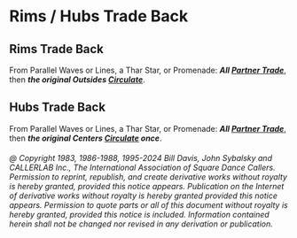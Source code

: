 
# Rims / Hubs Trade Back

## Rims Trade Back

From Parallel Waves or Lines, a Thar Star, or Promenade:
***All [Partner Trade](../b2/trade.md)***, then
***the original Outsides [Circulate](../b1/circulate.md)***.

## Hubs Trade Back

From Parallel Waves or Lines, a Thar Star, or Promenade:
***All [Partner Trade](../b2/trade.md)***, then
***the original Centers [Circulate](../b1/circulate.md) once***.

###### @ Copyright 1983, 1986-1988, 1995-2024 Bill Davis, John Sybalsky and CALLERLAB Inc., The International Association of Square Dance Callers. Permission to reprint, republish, and create derivative works without royalty is hereby granted, provided this notice appears. Publication on the Internet of derivative works without royalty is hereby granted provided this notice appears. Permission to quote parts or all of this document without royalty is hereby granted, provided this notice is included. Information contained herein shall not be changed nor revised in any derivation or publication.

<!-- Parts
RimsTradeBack1
RimsTradeBack2
HubsTradeBack1
HubsTradeBack2
-->